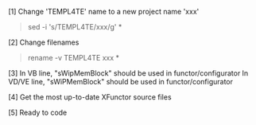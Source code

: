 [1] Change 'TEMPL4TE' name to a new project name 'xxx'
> sed -i 's/TEMPL4TE/xxx/g' *

[2] Change filenames
> rename -v TEMPL4TE xxx *

[3] In VB line,     "sWipMemBlock" should be used in functor/configurator
    In VD/VE line,  "sWiPMemBlock" should be used in functor/configurator

[4] Get the most up-to-date XFunctor source files
    
[5] Ready to code